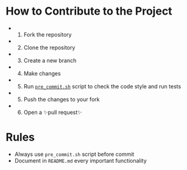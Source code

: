 # How to Contribute to the Project
- 1. Fork the repository
- 2. Clone the repository
- 3. Create a new branch
- 4. Make changes
- 5. Run [`pre_commit.sh`](pre_commit.sh) script to check the code style and run tests
- 5. Push the changes to your fork
- 6. Open a ✨pull request✨


# Rules
- Always use `pre_commit.sh` script before commit
- Document in `README.md` every important functionality